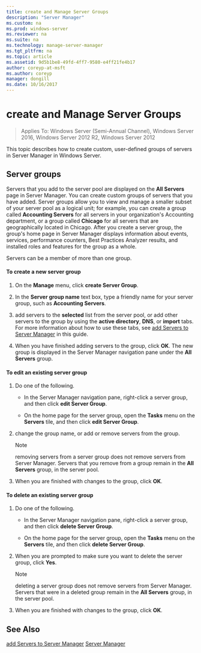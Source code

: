 ```yaml
---
title: create and Manage Server Groups
description: "Server Manager"
ms.custom: na
ms.prod: windows-server
ms.reviewer: na
ms.suite: na
ms.technology: manage-server-manager
ms.tgt_pltfrm: na
ms.topic: article
ms.assetid: 9d5b1be8-49fd-4ff7-9580-e4ff21fe4b17
author: coreyp-at-msft
ms.author: coreyp
manager: dongill
ms.date: 10/16/2017
---
```

# create and Manage Server Groups

>Applies To: Windows Server (Semi-Annual Channel), Windows Server 2016, Windows Server 2012 R2, Windows Server 2012

This topic describes how to create custom, user-defined groups of servers in Server Manager in Windows Server.

## <a name="BKMK_groups"></a>Server groups
Servers that you add to the server pool are displayed on the **All Servers** page in Server Manager. You can create custom groups of servers that you have added. Server groups allow you to view and manage a smaller subset of your server pool as a logical unit; for example, you can create a group called **Accounting Servers** for all servers in your organization's Accounting department, or a group called **Chicago** for all servers that are geographically located in Chicago. After you create a server group, the group's home page in Server Manager displays information about events, services, performance counters, Best Practices Analyzer results, and installed roles and features for the group as a whole.

Servers can be a member of more than one group.

#### To create a new server group

1.  On the **Manage** menu, click **create Server Group**.

2.  In the **Server group name** text box, type a friendly name for your server group, such as **Accounting Servers**.

3.  add servers to the **selected** list from the server pool, or add other servers to the group by using the **active directory**, **DNS**, or **import** tabs. For more information about how to use these tabs, see [add Servers to Server Manager](add-servers-to-server-manager.md) in this guide.

4.  When you have finished adding servers to the group, click **OK**. The new group is displayed in the Server Manager navigation pane under the **All Servers** group.

#### To edit an existing server group

1.  Do one of the following.

    -   In the Server Manager navigation pane, right-click a server group, and then click **edit Server Group**.

    -   On the home page for the server group, open the **Tasks** menu on the **Servers** tile, and then click **edit Server Group**.

2.  change the group name, or add or remove servers from the group.

    > [!NOTE]
    > removing servers from a server group does not remove servers from Server Manager. Servers that you remove from a group remain in the **All Servers** group, in the server pool.

3.  When you are finished with changes to the group, click **OK**.

#### To delete an existing server group

1.  Do one of the following.

    -   In the Server Manager navigation pane, right-click a server group, and then click **delete Server Group**.

    -   On the home page for the server group, open the **Tasks** menu on the **Servers** tile, and then click **delete Server Group**.

2.  When you are prompted to make sure you want to delete the server group, click **Yes**.

    > [!NOTE]
    > deleting a server group does not remove servers from Server Manager. Servers that were in a deleted group remain in the **All Servers** group, in the server pool.

3.  When you are finished with changes to the group, click **OK**.

## See Also
[add Servers to Server Manager](add-servers-to-server-manager.md)
[Server Manager](server-manager.md)



